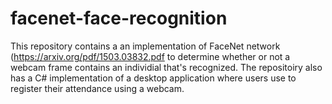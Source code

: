 # facenet-face-recognition

This repository contains a an implementation of FaceNet network (https://arxiv.org/pdf/1503.03832.pdf to determine whether or not a webcam frame contains an individial that's recognized. 
The repositoiry also has a C# implementation of a desktop application where users use to register their attendance using a webcam.

